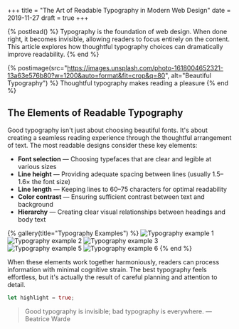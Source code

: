 +++
title = "The Art of Readable Typography in Modern Web Design"
date = 2019-11-27
draft = true
+++

{% postlead() %}
Typography is the foundation of web design. When done right, it becomes invisible, allowing readers to focus entirely on the content. This article explores how thoughtful typography choices can dramatically improve readability.
{% end %}

{% postimage(src="https://images.unsplash.com/photo-1618004652321-13a63e576b80?w=1200&auto=format&fit=crop&q=80", alt="Beautiful Typography") %}
Thoughtful typography makes reading a pleasure
{% end %}

<!-- more -->

## The Elements of Readable Typography

 Good typography isn't just about choosing beautiful fonts.
 It's about creating a seamless reading experience through the thoughtful arrangement of text.
 The most readable designs consider these key elements:


* **Font selection** — Choosing typefaces that are clear and legible at various sizes
* **Line height** — Providing adequate spacing between lines (usually 1.5–1.6× the font size)
* **Line length** — Keeping lines to 60–75 characters for optimal readability
* **Color contrast** — Ensuring sufficient contrast between text and background
* **Hierarchy** — Creating clear visual relationships between headings and body text

{% gallery(title="Typography Examples") %}
  ![Typography example 1](https://images.unsplash.com/photo-1634128221889-82ed6efebfc3?w=600&auto=format&fit=crop&q=80)
  ![Typography example 2](https://images.unsplash.com/photo-1561070791-2526d30994b5?w=600&auto=format&fit=crop&q=80)
  ![Typography example 3](https://images.unsplash.com/photo-1555181937-efe4e074a301?w=600&h=900&auto=format&fit=crop&q=80)
  ![Typography example 5](https://images.unsplash.com/photo-1518791841217-8f162f1e1131?w=600&auto=format&fit=crop&q=80)
  ![Typography example 6](https://images.unsplash.com/photo-1560807707-8cc77767d783?w=900&h=500&auto=format&fit=crop&q=80)
{% end %}

When these elements work together harmoniously, readers can process
            information with minimal cognitive strain. The best typography feels
            effortless, but it's actually the result of careful planning and
            attention to detail.

```rust
let highlight = true;
```

> Good typography is invisible; bad typography is everywhere.
> — Beatrice Warde
